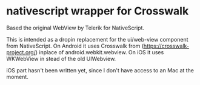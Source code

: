 # nativescript wrapper for Crosswalk

Based the original WebView by Telerik for NativeScript.

This is intended as a dropin replacement for the ui/web-view component
from NativeScript.
On Android it uses Crosswalk from (https://crosswalk-project.org/) inplace of
android.webkit.webview.
On iOS it uses WKWebView in stead of the old UIWebview.

iOS part hasn't been written yet, since I don't have access to an Mac at the moment.
